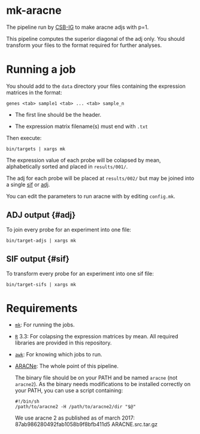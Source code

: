 # mk-aracne

The pipeline run by [CSB-IG](http://csbig.inmegen.gob.mx/ "Computational Systems Biology/Integrative Genomics")
to make aracne adjs with p=1.

This pipeline computes the superior diagonal of the adj only.
You should transform your files to the format required for further analyses.

# Running a job

You should add to the `data` directory your files
containing the expression matrices in the format:

```
genes <tab> sample1 <tab> ... <tab> sample_n
```

- The first line should be the header.

- The expression matrix filename(s) must end with `.txt`

Then execute:

```
bin/targets | xargs mk
```

The expression value of each probe will be colapsed by mean,
alphabetically sorted and placed in `results/001/`.

The adj for each probe will be placed at `results/002/`
but may be joined into a single [sif](#sif) or [adj](#adj).

You can edit the parameters to run aracne with by editing `config.mk`.

## ADJ output {#adj}

To join every probe for an experiment into one file:

```
bin/target-adjs | xargs mk
```

## SIF output {#sif}

To transform every probe for an experiment into one sif file:

```
bin/target-sifs | xargs mk
```

# Requirements

- [`mk`](http://doc.cat-v.org/bell_labs/mk/mk.pdf "A succesor for `make`."):
    For running the jobs.

- [`R`](http://www.r-project.org/ "Language and environment for statistical computing and graphics") 3.3:
    For colapsing the expression matrices by mean.
    All required libraries are provided in this repository.

- [`awk`](http://www.gnu.org/software/gawk/ "A minilanguage for text analysis."):
    For knowing which jobs to run.

- [ARACNe](http://califano.c2b2.columbia.edu/aracne/ "Algorithm for the Reconstruction of Accurate Cellular Networks"):
    The whole point of this pipeline.

    The binary file should be on your PATH and be named `aracne` (not `aracne2`).
    As the binary needs modifications to be installed correctly on your PATH,
    you can use a script containing:

    ```
    #!/bin/sh
    /path/to/aracne2 -H /path/to/aracne2/dir "$@"
    ```

    We use aracne 2 as published as of march 2017:
    87ab986280492fab1058b9f8bfb411d5  ARACNE.src.tar.gz

